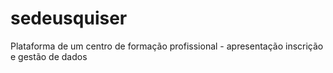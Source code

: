 # sedeusquiser
 Plataforma de um centro de formação profissional - apresentação inscrição e gestão de dados
